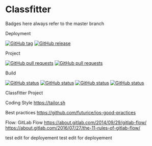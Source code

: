 # Classfitter

Badges here always refer to the master branch

Deployment 

[![GitHub tag](http://jamesjwood-shields.heroku.com/github/tag/classfitter/classfitter.svg?maxAge=2592000)]()
[![GitHub release](http://jamesjwood-shields.heroku.com/github/release/classfitter/classfitter.svg?maxAge=2592000)]()

Project

[![GitHub pull requests](http://jamesjwood-shields.heroku.com/github/issues/classfitter/classfitter.svg?maxAge=2592000)]()
[![GitHub pull requests](http://jamesjwood-shields.heroku.com/github/issues-pr/classfitter/classfitter.svg?maxAge=2592000)]()

Build

[![GitHub status](http://jamesjwood-shields.heroku.com/github/status/classfitter/classfitter/build.description.svg?label=build)]()
[![GitHub status](http://jamesjwood-shields.herokuapp.com/github/status/classfitter/classfitter/unit-tests.description.svg?label=unit%20tests)]()
[![GitHub status](http://jamesjwood-shields.herokuapp.com/github/status/classfitter/classfitter/ui-tests.description.svg?label=ui%20tests)]()
[![GitHub status](http://jamesjwood-shields.heroku.com/github/status/classfitter/classfitter/coverage.description.svg?label=coverage)]()

Classfitter Project

Coding Style
https://tailor.sh

Best practices
https://github.com/futurice/ios-good-practices

Flow: GitLab Flow 
https://about.gitlab.com/2014/09/29/gitlab-flow/
https://about.gitlab.com/2016/07/27/the-11-rules-of-gitlab-flow/

test edit for deployement
test edit for deployement
